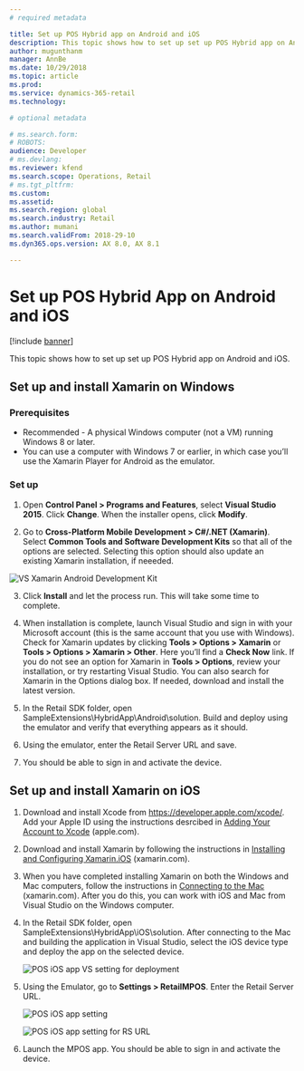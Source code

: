 ```yaml
---
# required metadata

title: Set up POS Hybrid app on Android and iOS
description: This topic shows how to set up set up POS Hybrid app on Android and iOS.
author: mugunthanm 
manager: AnnBe
ms.date: 10/29/2018
ms.topic: article
ms.prod: 
ms.service: dynamics-365-retail
ms.technology: 

# optional metadata

# ms.search.form: 
# ROBOTS: 
audience: Developer
# ms.devlang: 
ms.reviewer: kfend
ms.search.scope: Operations, Retail 
# ms.tgt_pltfrm: 
ms.custom: 
ms.assetid: 
ms.search.region: global
ms.search.industry: Retail
ms.author: mumani
ms.search.validFrom: 2018-29-10
ms.dyn365.ops.version: AX 8.0, AX 8.1

---
```

# Set up POS Hybrid App on Android and iOS
[!include [banner](../includes/banner.md)]

This topic shows how to set up set up POS Hybrid app on Android and iOS.

## Set up and install Xamarin on Windows

### Prerequisites

-   Recommended - A physical Windows computer (not a VM) running Windows 8 or later.
-   You can use a computer with Windows 7 or earlier, in which case you’ll use the Xamarin Player for Android as the emulator.

### Set up 

1. Open **Control Panel > Programs and Features**, select  **Visual Studio 2015**. Click **Change**. When the installer opens, click **Modify**.

2. Go to **Cross-Platform Mobile Development > C#/.NET (Xamarin)**. Select **Common Tools and Software Development Kits** so that all of the options are selected. Selecting this option should also update an existing Xamarin installation, if neeeded.
  
  ![VS Xamarin Android Development Kit](./media/VSInstall.PNG)
  
3. Click **Install** and let the process run. This will take some time to complete.

4. When installation is complete, launch Visual Studio and sign in with your Microsoft account (this is the same account that you use with Windows). Check for Xamarin updates by clicking **Tools > Options > Xamarin** or **Tools > Options > Xamarin > Other**. Here you’ll find a **Check Now** link. If you do not see an option for Xamarin in **Tools > Options**, review your installation, or try restarting Visual Studio. You can also search for Xamarin in the Options dialog box. If needed, download and install the latest version.
      
5.  In the Retail SDK folder, open SampleExtensions\HybridApp\Android\solution. Build and deploy using the emulator and verify that everything appears as it should.
  
6.  Using the emulator, enter the Retail Server URL and save.
  
7.  You should be able to sign in and activate the device.

 ## Set up and install Xamarin on iOS

  1.  Download and install Xcode from <https://developer.apple.com/xcode/>. Add your Apple ID using the instructions desrcibed in [Adding Your Account to Xcode](https://developer.apple.com/library/content/documentation/IDEs/Conceptual/AppStoreDistributionTutorial/AddingYourAccounttoXcode/AddingYourAccounttoXcode.html#//apple_ref/doc/uid/TP40013839-CH40-SW1) (apple.com).
  
  2.  Download and install Xamarin by following the instructions in [Installing and Configuring Xamarin.iOS](http://developer.xamarin.com/guides/ios/getting_started/installation/mac/) (xamarin.com).
  
  3.  When you have completed installing Xamarin on both the Windows and Mac computers, follow the instructions in [Connecting to the Mac](http://developer.xamarin.com/guides/ios/getting_started/installation/windows/xamarin-mac-agent/) (xamarin.com). After you do this, you can work with iOS and Mac from Visual Studio on the Windows computer.
  
  4.  In the Retail SDK folder, open SampleExtensions\HybridApp\iOS\solution.
      After connecting to the Mac and building the application in Visual Studio, select the iOS device type and deploy the app on the selected device.
      
         ![POS iOS app VS setting for deployment](./media/iOSSetting.png)
      
  5.  Using the Emulator, go to **Settings > RetailMPOS**. Enter the Retail Server URL.
      
         ![POS iOS app setting](./media/iOSApp.png)
      
         ![POS iOS app setting for RS URL](./media/iOSRSURL.png)
      
  6.  Launch the MPOS app. You should be able to sign in and activate the device.

